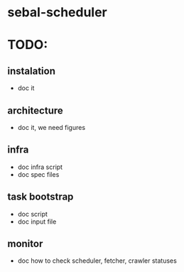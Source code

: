 # sebal-scheduler

# TODO:
## instalation
- doc it
 
## architecture
- doc it, we need figures
 
## infra
- doc infra script
- doc spec files
 
## task bootstrap
- doc script
- doc input file

## monitor
- doc how to check scheduler, fetcher, crawler statuses
